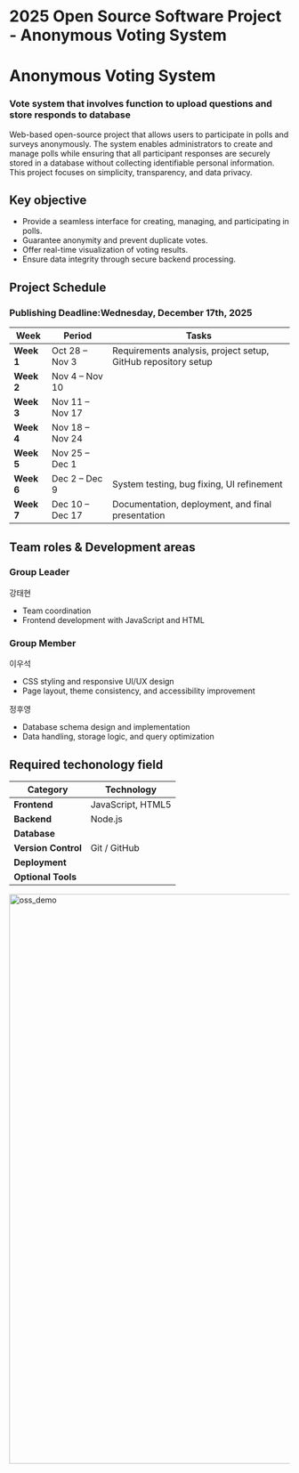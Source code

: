 # 2025 Open Source Software Project - Anonymous Voting System

# Anonymous Voting System

### Vote system that involves function to upload questions and store responds to database
Web-based open-source project that allows users to participate in polls and surveys anonymously. The system enables administrators to create and manage polls while ensuring that all participant responses are securely stored in a database without collecting identifiable personal information. This project focuses on simplicity, transparency, and data privacy.

## Key objective
- Provide a seamless interface for creating, managing, and participating in polls.
- Guarantee anonymity and prevent duplicate votes.
- Offer real-time visualization of voting results.
- Ensure data integrity through secure backend processing.

## Project Schedule
### **Publishing Deadline:Wednesday, December 17th, 2025**
| Week       | Period          | Tasks                                                              |
| ---------- | --------------- | ------------------------------------------------------------------ |
| **Week 1** | Oct 28 – Nov 3  | Requirements analysis, project setup, GitHub repository setup      |
| **Week 2** | Nov 4 – Nov 10  |                                                                    |
| **Week 3** | Nov 11 – Nov 17 |                                                                    |
| **Week 4** | Nov 18 – Nov 24 |                                                                    |
| **Week 5** | Nov 25 – Dec 1  |                                                                    |
| **Week 6** | Dec 2 – Dec 9   | System testing, bug fixing, UI refinement                          |
| **Week 7** | Dec 10 – Dec 17 | Documentation, deployment, and final presentation                  |

## Team roles & Development areas
### Group Leader
강태현
- Team coordination
- Frontend development with JavaScript and HTML

### Group Member
이우석
- CSS styling and responsive UI/UX design
- Page layout, theme consistency, and accessibility improvement

정후영
- Database schema design and implementation
- Data handling, storage logic, and query optimization

## Required techonology field
| Category            | Technology                                                                        |
| ------------------- | --------------------------------------------------------------------------------- |
| **Frontend**        | JavaScript, HTML5                                                                 |
| **Backend**         | Node.js                                                                           |
| **Database**        |                                                                                   |
| **Version Control** | Git / GitHub                                                                      |
| **Deployment**      |                                                                                   |
| **Optional Tools**  |                                                                                   |

<img width="1024" height="1024" alt="oss_demo" src="https://github.com/user-attachments/assets/f75e98c3-3881-4c9c-b2a5-255b86648734" />
